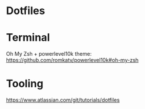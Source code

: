 # Dotfiles


# Terminal

Oh My Zsh + powerlevel10k theme: https://github.com/romkatv/powerlevel10k#oh-my-zsh

# Tooling

https://www.atlassian.com/git/tutorials/dotfiles
